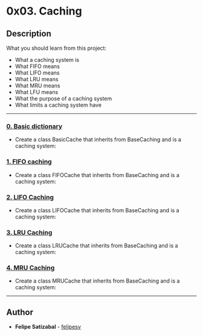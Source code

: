 # 0x03. Caching

## Description
What you should learn from this project:

* What a caching system is
* What FIFO means 
* What LIFO means
* What LRU means
* What MRU means
* What LFU means
* What the purpose of a caching system
* What limits a caching system have

---

### [0. Basic dictionary](./0-basic_cache.py)
* Create a class BasicCache that inherits from BaseCaching and is a caching system:


### [1. FIFO caching](./1-fifo_cache.py)
* Create a class FIFOCache that inherits from BaseCaching and is a caching system:


### [2. LIFO Caching](./2-lifo_cache.py)
* Create a class LIFOCache that inherits from BaseCaching and is a caching system:


### [3. LRU Caching](./3-lru_cache.py)
* Create a class LRUCache that inherits from BaseCaching and is a caching system:


### [4. MRU Caching](./4-mru_cache.py)
* Create a class MRUCache that inherits from BaseCaching and is a caching system:

---

## Author
* **Felipe Satizabal** - [felipesv](https://github.com/felipesv)